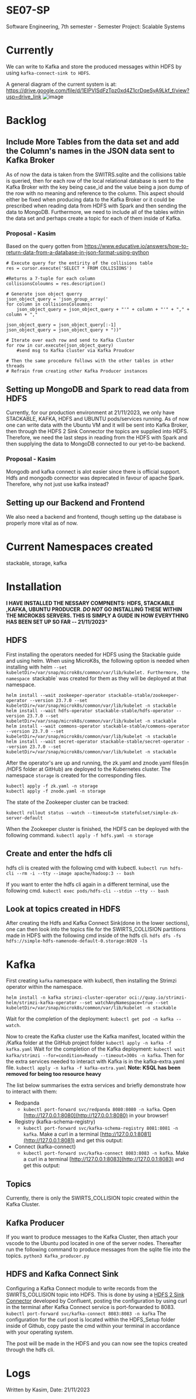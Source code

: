 
# SE07-SP

Software Engineering, 7th semester - Semester Project: Scalable Systems

# Currently
We can write to Kafka and store the produced messages within HDFS by using `kafka-connect-sink to HDFS`.

A general diagram of the current system is at: https://drive.google.com/file/d/1ElPVISdFzTpz0xd4Z1crDqeSyA9Lkf_f/view?usp=drive_link
![image](https://github.com/danielbahrami/SE07-SP/assets/55737559/39c5eca9-15d8-403b-a39d-e4d55dfd4f13)

# Backlog

## Include More Tables from the data set and add the Column's names in the JSON data sent to Kafka Broker
 
As of now the data is taken from the SWITRS.sqlite and the collisions table is queried, then for each row of the local relational database is sent to the Kafka Broker with the key being case_id and the value being a json dump of the row with no meaning and reference to the column. 
This aspect should either be fixed when producing data to the Kafka Broker or it could be prescribed when reading data from HDFS with Spark and then sending the data to MongoDB.
Furthermore, we need to include all of the tables within the data set and perhaps create a topic for each of them inside of Kafka.

### Proposal - Kasim
Based on the query gotten from https://www.educative.io/answers/how-to-return-data-from-a-database-in-json-format-using-python
```
# Execute query for the entirity of the collisions table
res = cursor.execute('SELECT * FROM COLLISIONS')

#Returns a 7-tuple for each column
collisionsColoumns = res.description()

# Generate json object querry
json_object_query = 'json_group_array('
for column in collisionsColoumns:
    json_object_query = json_object_query + "'" + column + "'" + "," + column + ","    

json_object_query = json_object_query[:-1]
json_object_query = json_object_query + "))"

# Iterate over each row and send to Kafka Cluster
for row in cur.execute(json_object_query)
    #send msg to Kafka cluster via Kafka Proudcer

# Then the same procedure follows with the other tables in other threads
# Refrain from creating other Kafka Producer instances

```

## Setting up MongoDB and Spark to read data from HDFS

Currently, for our production environment at 21/11/2023, we only have STACKABLE, KAFKA, HDFS and UBUNTU pods/services running. As of now one can write data with the Ubuntu VM and it will be sent into Kafka Broker, then through the HDFS 2 Sink Connector the topics are supplied into HDFS.  
Therefore, we need the last steps in reading from the HDFS with Spark and then supplying the data to MongoDB connected to our yet-to-be backend.

### Proposal - Kasim 
Mongodb and kafka connect is alot easier since there is official support. Hdfs and mongodb connector was deprecated in favour of apache Spark. 
Therefore, why not just use kafka instead? 


## Setting up our Backend and Frontend

We also need a backend and frontend, though setting up the database is properly more vital as of now.

# Current Namespaces created

stackable, storage, kafka

# Installation

**I HAVE INSTALLED THE NESSARY COMPNENTS: HDFS, STACKABLE ,KAFKA, UBUNTU PRODUCER. 
*DO NOT* GO INSTALLING THESE WITHIN THE MICROK8S SERVERS. THIS IS SIMPLY A GUIDE IN HOW EVERYTHING HAS BEEN SET UP SO FAR -- 21/11/2023***

## HDFS

First installing the operators needed for HDFS using the Stackable guide and using helm.
When using MicroK8s, the following option is needed when installing with helm `--set kubeletDir=/var/snap/microk8s/common/var/lib/kubelet.
Furthermore, the namespace `stackable` was created for them as they will be deployed at that namespace. 
```
helm install --wait zookeeper-operator stackable-stable/zookeeper-operator --version 23.7.0 --set kubeletDir=/var/snap/microk8s/common/var/lib/kubelet -n stackable
helm install --wait hdfs-operator stackable-stable/hdfs-operator --version 23.7.0 --set kubeletDir=/var/snap/microk8s/common/var/lib/kubelet -n stackable
helm install --wait commons-operator stackable-stable/commons-operator --version 23.7.0 --set kubeletDir=/var/snap/microk8s/common/var/lib/kubelet -n stackable
helm install --wait secret-operator stackable-stable/secret-operator --version 23.7.0 --set kubeletDir=/var/snap/microk8s/common/var/lib/kubelet -n stackable
```
After the operator's are up and running, the zk.yaml and znode.yaml files(in /HDFS folder at GitHub) are deployed to the Kubernetes cluster.
The namespace `storage` is created for the corresponding files. 
```
kubectl apply -f zk.yaml -n storage
kubectl apply -f znode.yaml -n storage
```
The state of the Zookeeper cluster can be tracked:
```none
kubectl rollout status --watch --timeout=5m statefulset/simple-zk-server-default
```
When the Zookeeper cluster is finished, the HDFS can be deployed with the following command.
`kubectl apply -f hdfs.yaml -n storage`

## Create and enter the hdfs cli

hdfs cli is created with the following cmd with kubectl.
`kubectl run hdfs-cli --rm -i --tty --image apache/hadoop:3 -- bash`

If you want to enter the hdfs cli again in a different terminal, use the following cmd. 
`kubectl exec pods/hdfs-cli --stdin --tty -- bash`

## Look at topics created in HDFS

After creating the Hdfs and Kafka Connect Sink(done in the lower sections), one can then look into the topics file for the SWIRTS_COLLISION partitions made in HDFS with the following cmd inside of the hdfs cli. 
`hdfs dfs -fs hdfs://simple-hdfs-namenode-default-0.storage:8020 -ls`

# Kafka

First creating `kafka` namespace with kubectl, then installing the Strimzi operator within the namespace.
````
helm install -n kafka strimzi-cluster-operator oci://quay.io/strimzi-helm/strimzi-kafka-operator --set watchAnyNamespace=true --set kubeletDir=/var/snap/microk8s/common/var/lib/kubelet -n stackable
````
Wait for the completion of the deployment: `kubectl get pod -n kafka --watch`.

Now to create the Kafka cluster use the Kafka manifest, located within the /Kafka folder at the GitHub project folder
`kubectl apply -n kafka -f kafka.yaml`
Wait for the completion of the Kafka deployment: `kubectl wait kafka/strimzi --for=condition=Ready --timeout=300s -n kafka`.
Then for the extra services needed to interact with Kafka is in the kafka-extra.yaml file. 
`kubectl apply -n kafka -f kafka-extra.yaml`
**Note: KSQL has been removed for being too resource heavy**

The list below summarises the extra services and briefly demonstrate how to interact with them:
- Redpanda 
	- `kubectl port-forward svc/redpanda 8080:8080 -n kafka`. Open [http://127.0.0.1:8080](http://127.0.0.1:8080) in your browser!
- Registry (kafka-schema-registry)
	- `kubectl port-forward svc/kafka-schema-registry 8081:8081 -n kafka`. Make a curl in a terminal [http://127.0.0.1:8081](http://127.0.0.1:8081) and get this output:
- Connect (kafka-connect)
	- `kubectl port-forward svc/kafka-connect 8083:8083 -n kafka`. Make a curl in a terminal [http://127.0.0.1:8083](http://127.0.0.1:8083) and get this output:

## Topics

Currently, there is only the SWIRTS_COLLISION topic created within the Kafka Cluster.

## Kafka Producer

If you want  to produce messages to the Kafka Cluster, then attach your vscode to the Ubuntu pod located in one of the server nodes. Thereafter run the following command to produce messages from the sqlite file into the topics.
`python3 Kafka_producer.py`

## HDFS and Kafka Connect Sink

Configuring a Kafka Connect module to write records from the SWIRTS_COLLISION topic into HDFS.
This is done by using a [HDFS 2 Sink Connector](https://docs.confluent.io/kafka-connectors/hdfs/current/overview.html) developed by Confluent, posting the configuration by using curl in the terminal after Kafka Connect service is port-forwarded to 8083.
`kubectl port-forward svc/kafka-connect 8083:8083 -n kafka`
The configuration for the curl post is located within the HDFS_Setup folder inside of Github, copy paste the cmd within your terminal in accordance with your operating system. 

The post will be made in the HDFS and you can now see the topics created through the hdfs cli. 

# Logs

Written by Kasim, Date: 21/11/2023
